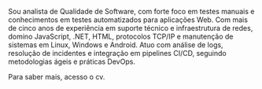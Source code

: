 Sou analista de Qualidade de Software, com forte foco em testes manuais e conhecimentos em testes automatizados para aplicações Web.
Com mais de cinco anos de experiência em suporte técnico e infraestrutura de redes, domino JavaScript, .NET, HTML, protocolos TCP/IP e manutenção de sistemas em Linux, Windows e Android. Atuo com análise de logs, resolução de incidentes e integração em pipelines CI/CD, seguindo metodologias ágeis e práticas DevOps.</p>

Para saber mais, acesso o cv.
